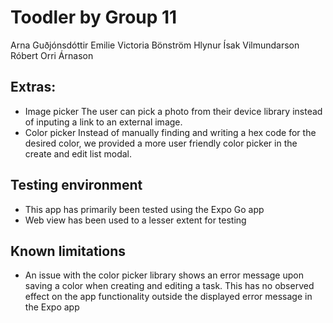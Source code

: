 # Toodler by Group 11
Arna Guðjónsdóttir
Emilie Victoria Bönström
Hlynur Ísak Vilmundarson
Róbert Orri Árnason

## Extras:
 - Image picker
   The user can pick a photo from their device library instead of inputing a link to an external image.
 - Color picker
   Instead of manually finding and writing a hex code for the desired color, we provided a more user friendly color picker in the create and edit list modal.

## Testing environment
 - This app has primarily been tested using the Expo Go app
 - Web view has been used to a lesser extent for testing

## Known limitations
 - An issue with the color picker library shows an error message upon saving a color when creating and editing a task. This has no observed effect on the app functionality outside the displayed error message in the Expo app